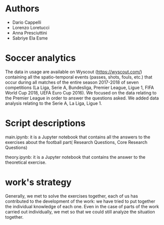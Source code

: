 # Authors 
- Dario Cappelli
- Lorenzo Loretucci
- Anna Presciuttini
- Sabriye Ela Esme
# Soccer analytics
The data in usage are available on Wyscout (https://wyscout.com/) containing all the spatio-temporal events (passes, shots, fouls, etc.) that occur during all matches of the entire season 2017-2018 of seven competitions (La Liga, Serie A, Bundesliga, Premier League, Ligue 1, FIFA World Cup 2018, UEFA Euro Cup 2016). We focused on the data relating to the Premier League in order to answer the questions asked. We added data analysis relating to the Serie A, La Liga, Ligue 1.

# Script descriptions
main.ipynb: it is a Jupyter notebook that contains all the answers to the exercises about the football part( Research Questions, Core Research Questions)

theory.ipynb: it is a Jupyter notebook that contains the answer to the theoretical exercise.

# work's strategy
Generally, we met to solve the exercises together, each of us has contributed to the development of the work: we have tried to put together the individual knowledge of each one. Even in the case of parts of the work carried out individually, we met so that we could still analyze the situation together.
